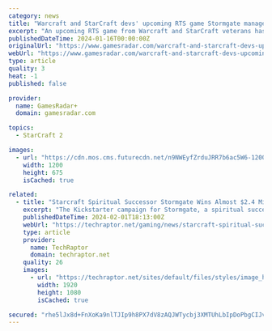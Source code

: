 ```yaml
---
category: news
title: "Warcraft and StarCraft devs' upcoming RTS game Stormgate manages to raise 1875% of its Kickstarter goal with over $1.8 million in the bank"
excerpt: "An upcoming RTS game from Warcraft and StarCraft veterans has managed to gain 1875% of its original Kickstarter goal, with just over two weeks left to go on its campaign. Last month, we reported ..."
publishedDateTime: 2024-01-16T00:00:00Z
originalUrl: "https://www.gamesradar.com/warcraft-and-starcraft-devs-upcoming-rts-game-stormgate-manages-to-raise-1875-of-its-kickstarter-goal-with-over-dollar18-million-in-the-bank/"
webUrl: "https://www.gamesradar.com/warcraft-and-starcraft-devs-upcoming-rts-game-stormgate-manages-to-raise-1875-of-its-kickstarter-goal-with-over-dollar18-million-in-the-bank/"
type: article
quality: 3
heat: -1
published: false

provider:
  name: GamesRadar+
  domain: gamesradar.com

topics:
  - StarCraft 2

images:
  - url: "https://cdn.mos.cms.futurecdn.net/n9NWEyfZrduJRR7b6ac5W6-1200-80.jpg"
    width: 1200
    height: 675
    isCached: true

related:
  - title: "Starcraft Spiritual Successor Stormgate Wins Almost $2.4 Million with Successful Kickstarter"
    excerpt: "The Kickstarter campaign for Stormgate, a spiritual successor of Starcraft by Frost Giant Studios, has just concluded successfully with $2,380,556 pledged."
    publishedDateTime: 2024-02-01T18:13:00Z
    webUrl: "https://techraptor.net/gaming/news/starcraft-spiritual-successor-stormgate-wins-almost-24-million-with-successful"
    type: article
    provider:
      name: TechRaptor
      domain: techraptor.net
    quality: 26
    images:
      - url: "https://techraptor.net/sites/default/files/styles/image_header/public/2024-02/kickstarter-stormgate.jpg?itok=r6RaYSNS"
        width: 1920
        height: 1080
        isCached: true

secured: "rhe5lJx8d+FnXoKa9nlTJIp9h8PX7dV8zAQJWTycbj3XMTUhLbIpDoPbgCIJvqw9C2j1zlLQ+3cAq4hGUSjZrvo0UNeS5gYnsMycFjJ6RcFQ1Reme4GbZZxoezC9LXzT19S0+48CNBw2HMGtzIwFbwC2Axa+O93OwjruM0t1CLQp9Wg8OZQ+rTMkf2Y451dm7EDkA7bdijW3z4JFAyq7Fp76pFVzfc3N4DSdgbheHBcK6aPQERZA2Cekw0mRVqhgS475VvlhFpgbBQM7lvNLhlXom8aMYJ+WZkuysrpQ94VpuOswCLy6aTM3WVACTFvVouoyaBSpwxML2UqXhaShgyTKr/2Y+5Xcu8BbaPN6/Z8=;ahFlKJKZyAUrV2apZK11OA=="
---
```


